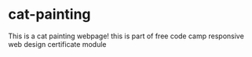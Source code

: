 # cat-painting
This is a cat painting webpage! this is part of free code camp responsive web design certificate module
